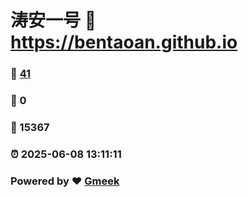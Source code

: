# 涛安一号 :link: https://bentaoan.github.io 
### :page_facing_up: [41](https://bentaoan.github.io/tag.html) 
### :speech_balloon: 0 
### :hibiscus: 15367 
### :alarm_clock: 2025-06-08 13:11:11 
### Powered by :heart: [Gmeek](https://github.com/Meekdai/Gmeek)
